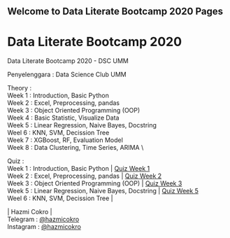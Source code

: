## Welcome to Data Literate Bootcamp 2020 Pages

# Data Literate Bootcamp 2020
Data Literate Bootcamp 2020 - DSC UMM

Penyelenggara : Data Science Club UMM

Theory : \
Week 1 : Introduction, Basic Python \
Week 2 : Excel, Preprocessing, pandas \
Week 3 : Object Oriented Programming (OOP) \
Week 4 : Basic Statistic, Visualize Data \
Week 5 : Linear Regression, Naive Bayes, Docstring \
Weel 6 : KNN, SVM, Decission Tree \
Week 7 : XGBoost, RF, Evaluation Model \
Week 8 : Data Clustering, Time Series, ARIMA \

Quiz : \
Week 1 : Introduction, Basic Python | [Quiz Week 1](blob/main/weekly_task_1_M_Hazmi_Cokro_Mandiri.ipynb) \
Week 2 : Excel, Preprocessing, pandas | [Quiz Week 2](blob/main/weekly_task_2_M_Hazmi_Cokro_Mandiri.ipynb) \
Week 3 : Object Oriented Programming (OOP) | [Quiz Week 3](blob/main/weekly_task_3_M_Hazmi_Cokro_Mandiri.ipynb) \
Week 5 : Linear Regression, Naive Bayes, Docstring | [Quiz Week 5](blob/main/weekly_task_5_M_Hazmi_Cokro_Mandiri_Linear_Regression_|_Naive_Bayes.ipynb) \
Weel 6 : KNN, SVM, Decission Tree | 

| Hazmi Cokro | \
Telegram : [@hazmicokro](t.me/hazmicokro) \
Instagram : [@hazmicokro](instagram.com/hazmicokro) 
